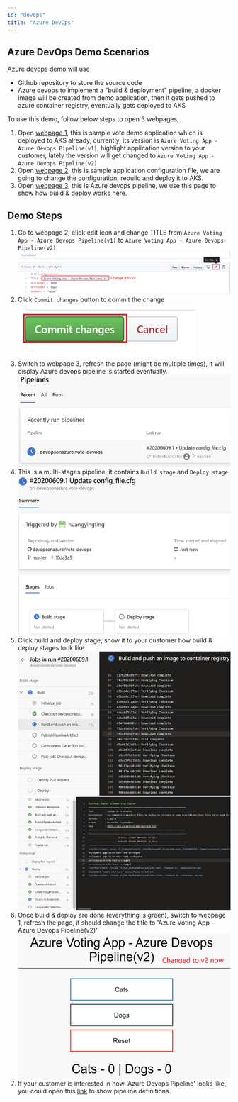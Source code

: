 ```yaml
---
id: "devops"
title: "Azure DevOps"
---
```


## Azure DevOps Demo Scenarios
Azure devops demo will use
- Github repository to store the source code
- Azure devops to implement a "build & deployment" pipeline, a docker image will be created from demo application, then it gets pushed to azure container registry, eventually gets deployed to AKS

To use this demo, follow below steps to open 3 webpages,
1. Open [webpage 1](http://vote-devops.k8s.devsecops.ink/), this is sample vote demo application which is deployed to AKS already, currently, its version is `Azure Voting App - Azure Devops Pipeline(v1)`, highlight application version to your customer, lately the version will get changed to `Azure Voting App - Azure Devops Pipeline(v2)`
2. Open [webpage 2](https://github.com/devopsonazure/vote-devops/blob/master/azure-vote/config_file.cfg), this is sample application configuration file, we are going to change the configuration, rebuild and deploy it to AKS.
3. Open [webpage 3](https://dev.azure.com/pipelineonazure/vote-devops/_build), this is Azure devops pipeline, we use this page to show how build & deploy works here.

## Demo Steps
1. Go to webpage 2, click edit icon and change TITLE from `Azure Voting App - Azure Devops Pipeline(v1)` to `Azure Voting App - Azure Devops Pipeline(v2)`
![devops-1](../../img/kubernetes-devops/devops-1.png)
2. Click `Commit changes` button to commit the change
![devops-2](../../img/kubernetes-devops/devops-2.png)
3. Switch to webpage 3, refresh the page (might be multiple times), it will display Azure devops pipeline is started eventually.
![devops-3](../../img/kubernetes-devops/devops-3.png)
4. This is a multi-stages pipeline, it contains `Build stage` and `Deploy stage`
![devops-4](../../img/kubernetes-devops/devops-4.png)
5. Click build and deploy stage, show it to your customer how  build & deploy stages look like
![devops-5](../../img/kubernetes-devops/devops-5.png)
![devops-6](../../img/kubernetes-devops/devops-6.png)
6. Once build & deploy are done (everything is green), switch to webpage 1, refresh the page, it should change the title to 'Azure Voting App - Azure Devops Pipeline(v2)'
![devops-7](../../img/kubernetes-devops/devops-7.png)
7. If your customer is interested in how 'Azure Devops Pipeline' looks like, you could open this [link](https://github.com/devopsonazure/vote-devops/blob/master/azure-pipelines.yml) to show pipeline definitions.

